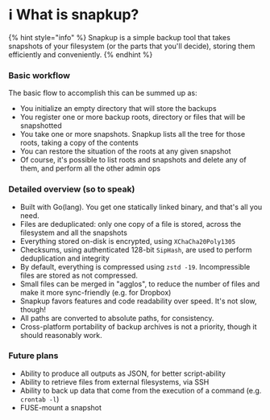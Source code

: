 # ℹ What is snapkup?

{% hint style="info" %}
Snapkup is a simple backup tool that takes snapshots of your filesystem (or the parts that you'll decide), storing them efficiently and conveniently.
{% endhint %}

### Basic workflow

The basic flow to accomplish this can be summed up as:

* You initialize an empty directory that will store the backups
* You register one or more backup roots, directory or files that will be snapshotted
* You take one or more snapshots. Snapkup lists all the tree for those roots, taking a copy of the contents
* You can restore the situation of the roots at any given snapshot
* Of course, it's possible to list roots and snapshots and delete any of them, and perform all the other admin ops

### Detailed overview (so to speak)

* Built with Go(lang). You get one statically linked binary, and that's all you need.
* Files are deduplicated: only one copy of a file is stored, across the filesystem and all the snapshots
* Everything stored on-disk is encrypted, using `XChaCha20Poly1305`
* Checksums, using authenticated 128-bit `SipHash`, are used to perform deduplication and integrity
* By default, everything is compressed using `zstd -19`. Incompressible files are stored as not compressed.
* Small files can be merged in "agglos", to reduce the number of files and make it more sync-friendly (e.g. for Dropbox)
* Snapkup favors features and code readability over speed. It's not slow, though!
* All paths are converted to absolute paths, for consistency.
* Cross-platform portability of backup archives is not a priority, though it should reasonably work.

### Future plans

* Ability to produce all outputs as JSON, for better script-ability
* Ability to retrieve files from external filesystems, via SSH
* Ability to back up data that come from the execution of a command (e.g. `crontab -l`)
* FUSE-mount a snapshot
